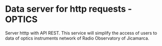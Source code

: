 # Data server for http requests - OPTICS

Server htttp with API REST. This service will simplify the access of users to data of optics instruments network of Radio Observatory of Jicamarca.
